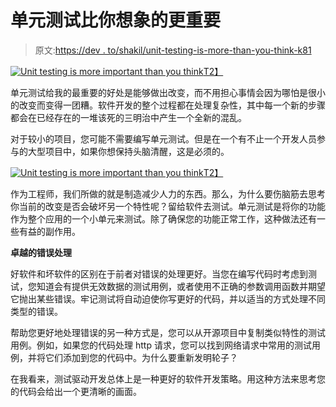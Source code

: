 # 单元测试比你想象的更重要

> 原文:[https://dev . to/shakil/unit-testing-is-more-than-you-think-k81](https://dev.to/shakil/unit-testing-is-more-important-than-you-think-k81)

[![Unit testing is more important than you think](../Images/485604c9fd8fe9af1df04e3c66793c4c.png)T2】](https://res.cloudinary.com/practicaldev/image/fetch/s--FMAOYY2v--/c_limit%2Cf_auto%2Cfl_progressive%2Cq_auto%2Cw_880/https://shakil.me/content/images/2021/02/1_TOL3mutcAV7gEEnIH0DVmg.png)

单元测试给我的最重要的好处是能够做出改变，而不用担心事情会因为哪怕是很小的改变而变得一团糟。软件开发的整个过程都在处理复杂性，其中每一个新的步骤都会在已经存在的一堆该死的三明治中产生一个全新的混乱。

对于较小的项目，您可能不需要编写单元测试。但是在一个有不止一个开发人员参与的大型项目中，如果你想保持头脑清醒，这是必须的。

[![Unit testing is more important than you think](../Images/6a3113586befd1e787d3800ee8903d14.png)T2】](https://i.giphy.com/media/MVgLEacpr9KVK172Ne/giphy.gif)

作为工程师，我们所做的就是制造减少人力的东西。那么，为什么要伤脑筋去思考你当前的改变是否会破坏另一个特性呢？留给软件去测试。单元测试是将你的功能作为整个应用的一个小单元来测试。除了确保您的功能正常工作，这种做法还有一些有益的副作用。

**卓越的错误处理**

好软件和坏软件的区别在于前者对错误的处理更好。当您在编写代码时考虑到测试，您知道会有提供无效数据的测试用例，或者使用不正确的参数调用函数并期望它抛出某些错误。牢记测试将自动迫使你写更好的代码，并以适当的方式处理不同类型的错误。

帮助您更好地处理错误的另一种方式是，您可以从开源项目中复制类似特性的测试用例。例如，如果您的代码处理 http 请求，您可以找到网络请求中常用的测试用例，并将它们添加到您的代码中。为什么要重新发明轮子？

在我看来，测试驱动开发总体上是一种更好的软件开发策略。用这种方法来思考您的代码会给出一个更清晰的画面。